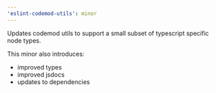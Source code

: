 ```yaml
---
'eslint-codemod-utils': minor
---
```


Updates codemod utils to support a small subset of typescript specific node types.

This minor also introduces:

- improved types
- improved jsdocs
- updates to dependencies
